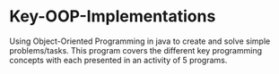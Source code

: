 # Key-OOP-Implementations
Using Object-Oriented Programming in java to create and solve simple problems/tasks. This program covers the different key programming concepts with each presented in an activity of 5 programs.
